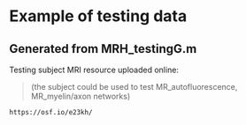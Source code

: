 # Example of testing data
## Generated from MRH_testingG.m
Testing subject MRI resource uploaded online:
> (the subject could be used to test MR_autofluorescence, MR_myelin/axon networks)
```
https://osf.io/e23kh/
```
